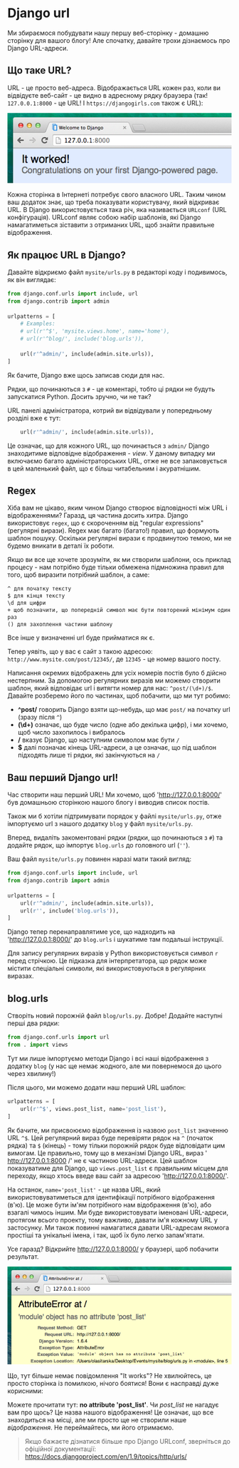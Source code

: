 # Django url

Ми збираємося побудувати нашу першу веб-сторінку - домашню сторінку для вашого блогу! Але спочатку, давайте трохи дізнаємось про Django URL-адреси.

## Що таке URL?

URL - це просто веб-адреса. Відображається URL кожен раз, коли ви відвідуєте веб-сайт - це видно в адресному рядку браузера (так! `127.0.0.1:8000` - це URL! І `https://djangogirls.com` також є URL):

![Url](images/url.png)

Кожна сторінка в Інтернеті потребує свого власного URL. Таким чином ваш додаток знає, що треба показувати користувачу, який відкриває URL. В Django використовується така річ, яка називається `URLconf` (URL конфігурація). URLconf являє собою набір шаблонів, які Django намагатиметься зіставити з отриманих URL, щоб знайти правильне відображення.

## Як працює URL в Django?

Давайте відкриємо файл `mysite/urls.py` в редакторі коду і подивимось, як він виглядає:

```python
from django.conf.urls import include, url
from django.contrib import admin

urlpatterns = [
    # Examples:
    # url(r'^$', 'mysite.views.home', name='home'),
    # url(r'^blog/', include('blog.urls')),

    url(r'^admin/', include(admin.site.urls)),
]
```

Як бачите, Django вже щось записав сюди для нас.

Рядки, що починаються з `#` - це коментарі, тобто ці рядки не будуть запускатися Python. Досить зручно, чи не так?

URL панелі адміністратора, котрий ви відвідували у попередньому розділі вже є тут:

```python
    url(r'^admin/', include(admin.site.urls)),
```

Це означає, що для кожного URL, що починається з `admin/` Django знаходитиме відповідне відображення - *view*. У даному випадку ми включаємо багато адміністраторських URL, отже не все запаковується в цей маленький файл, що є більш читабельним і акуратнішим.

## Regex

Хіба вам не цікаво, яким чином Django створює відповідності між URL і відображеннями? Гаразд, ця частина досить хитра. Django використовує `regex`, що є скороченням від "regular expressions" (регулярні вирази). Regex має багато (багато!) правил, що формують шаблон пошуку. Оскільки регулярні вирази є продвинутою темою, ми не будемо вникати в деталі їх роботи.

Якщо ви все ще хочете зрозуміти, як ми створили шаблони, ось приклад процесу - нам потрібно буде тільки обмежена підмножина правил для того, щоб виразити потрібний шаблон, а саме:

    ^ для початку тексту
    $ для кінця тексту
    \d для цифри
    + щоб позначити, що попередній символ має бути повторений мінімум один раз
    () для захоплення частини шаблону

Все інше у визначенні url буде прийматися як є.

Тепер уявіть, що у вас є сайт з такою адресою: `http://www.mysite.com/post/12345/`, де `12345` - це номер вашого посту.

Написання окремих відображень для усіх номерів постів було б дійсно нестерпним. За допомогою регулярних виразів ми можемо створити шаблон, який відповідає url і витягти номер для нас: `^post/(\d+)/$`. Давайте розберемо його по частинах, щоб побачити, що ми тут робимо:

* **^post/** говорить Django взяти що-небудь, що має `post/` на початку url (зразу після `^`)
* **(\d+)** означає, що буде число (одне або декілька цифр), і ми хочемо, щоб число захопилось і вибралось
* **/** вказує Django, що наступним символом має бути `/`
* **$** далі позначає кінець URL-адреси, а це означає, що під шаблон підходять лише ті рядки, які закінчуються на `/`


## Ваш перший Django url!

Час створити наш перший URL! Ми хочемо, щоб 'http://127.0.0.1:8000/' був домашньою сторінкою нашого блогу і виводив список постів.

Також ми б хотіли підтримувати порядок у файлі `mysite/urls.py`, отже імпортуємо url з нашого додатку `blog` у файл `mysite/urls.py`.

Вперед, видаліть закоментовані рядки (рядки, що починаються з `#`) та додайте рядок, що імпортує `blog.urls` до головного url (`''`).

Ваш файл `mysite/urls.py` повинен наразі мати такий вигляд:

```python
from django.conf.urls import include, url
from django.contrib import admin

urlpatterns = [
    url(r'^admin/', include(admin.site.urls)),
    url(r'', include('blog.urls')),
]
```

Django тепер перенаправлятиме усе, що надходить на 'http://127.0.0.1:8000/' до `blog.urls` і шукатиме там подальші інструкції.

Для запису регулярних виразів у Python використовується символ `r` перед стрічкою. Це підказка для інтерпретатора, що рядок може містити спеціальні символи, які використовуються в регулярних виразах.


## blog.urls

Створіть новий порожній файл `blog/urls.py`. Добре! Додайте наступні перші два рядки:

```python
from django.conf.urls import url
from . import views
```

Тут ми лише імпортуємо методи Django і всі наші відображення з додатку `blog` (у нас ще немає жодного, але ми повернемося до цього через хвилину!)

Після цього, ми можемо додати наш перший URL шаблон:

```python
urlpatterns = [
    url(r'^$', views.post_list, name='post_list'),
]
```

Як бачите, ми присвоюємо відображення із назвою `post_list` значенню URL `^$`. Цей регулярний вираз буде перевіряти рядок на `^` (початок рядка) та `$` (кінець) - тому тільки порожній рядок буде відповідати цим вимогам. Це правильно, тому що в механізмі Django URL, вираз ' http://127.0.0.1:8000 /' не є частиною URL-адреси. Цей шаблон показуватиме для Django, що `views.post_list` є правильним місцем для переходу, якщо хтось введе ваш сайт за адресою 'http://127.0.0.1:8000/'.

На останок, `name='post_list'` - це назва URL, який використовуватиметься для ідентифікації потрібного відображення (в'ю). Це може бути ім'ям потрібного нам відображення (в'ю), або взагалі чимось іншим. Ми буде використовувати іменовані URL-адреси, протягом всього проекту, тому важливо, давати ім'я кожному URL у застосунку. Ми також повинні намагатися давати URL-адресам якомога простіші та унікальні імена, і так, щоб їх було легко запам'ятати.

Усе гаразд? Відкрийте http://127.0.0.1:8000/ у браузері, щоб побачити результат.

![Error](images/error1.png)

Що, тут більше немає повідомлення "It works"? Не хвилюйтесь, це просто сторінка із помилкою, нічого боятися! Вони є насправді дуже корисними:

Можете прочитати тут: __no attribute 'post_list'__. Чи *post_list* не нагадує вам про щось? Це назва нашого відображення! Це означає, що все знаходиться на місці, але ми просто ще не створили наше *відображення*. Не переймайтесь, ми його отримаємо.

> Якщо бажаєте дізнатися більше про Django URLconf, зверніться до офіційної документації: https://docs.djangoproject.com/en/1.9/topics/http/urls/
